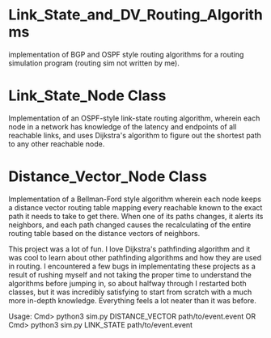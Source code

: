 # Link_State_and_DV_Routing_Algorithms
implementation of BGP and OSPF style routing algorithms for a routing simulation program (routing sim not written by me).

# Link_State_Node Class
Implementation of an OSPF-style link-state routing algorithm, wherein each node in a network has knowledge of the latency and endpoints of all reachable links, and uses Dijkstra's algorithm to figure out the shortest path to any other reachable node.

# Distance_Vector_Node Class
Implementation of a Bellman-Ford style algorithm wherein each node keeps a distance vector routing table mapping every reachable known to the exact path it needs to take to get there. When one of its paths changes, it alerts its neighbors, and each path changed causes the recalculating of the entire routing table based on the distance vectors of neighbors.

This project was a lot of fun. I love Dijkstra's pathfinding algorithm and it was cool to learn about other pathfinding algorithms and how they are used in routing. I encountered a few bugs in implementating these projects as a result of rushing myself and not taking the proper time to understand the algorithms before jumping in, so about halfway through I restarted both classes, but it was incredibly satisfying to start from scratch with a much more in-depth knowledge. Everything feels a lot neater than it was before. 

Usage:
Cmd> python3 sim.py DISTANCE_VECTOR path/to/event.event
OR
Cmd> python3 sim.py LINK_STATE path/to/event.event
